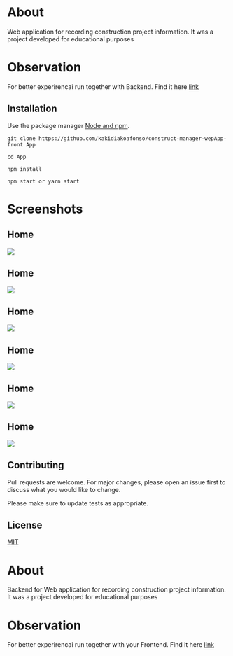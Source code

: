 # About

Web application for recording construction project information.
It was a project developed for educational purposes

# Observation
For better experirencai run together with Backend. Find it here [link](https://github.com/kakidiakoafonso/construct-manager-wepApp-back)

## Installation

Use the package manager [Node and npm](https://nodejs.dev/).

```
git clone https://github.com/kakidiakoafonso/construct-manager-wepApp-front App
```
```
cd App
```
```
npm install
```
```
npm start or yarn start
```
# Screenshots
## Home
<img src="https://pbs.twimg.com/profile_images/1381329888901271559/RbYqYk7A_400x400.jpg">

## Home

<img src="https://pbs.twimg.com/profile_images/1381329888901271559/RbYqYk7A_400x400.jpg">

## Home
<img src="https://pbs.twimg.com/profile_images/1381329888901271559/RbYqYk7A_400x400.jpg">

## Home
<img src="https://pbs.twimg.com/profile_images/1381329888901271559/RbYqYk7A_400x400.jpg">

## Home
<img src="https://pbs.twimg.com/profile_images/1381329888901271559/RbYqYk7A_400x400.jpg">

## Home
<img src="https://pbs.twimg.com/profile_images/1381329888901271559/RbYqYk7A_400x400.jpg">

## Contributing
Pull requests are welcome. For major changes, please open an issue first to discuss what you would like to change.

Please make sure to update tests as appropriate.

## License
[MIT](https://choosealicense.com/licenses/mit/)


# About

Backend for Web application for recording construction project information.
It was a project developed for educational purposes

# Observation
For better experirencai run together with your Frontend. Find it here [link](https://github.com/kakidiakoafonso/construct-manager-wepApp-front)